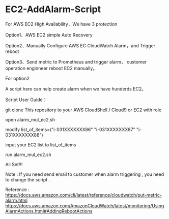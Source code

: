 # EC2-AddAlarm-Script

For AWS EC2 High Availability，We have 3 protection

Option1、AWS EC2  simple Auto Recovery

Option2、Manually Configure AWS EC CloudWatch Alarm，and Trigger reboot

Option3、Send metric to Prometheus and trigger alarm， customer operation enginneer reboot EC2 manually。

For option2

A script here can help create alarm when we have hunderds EC2。

Script User Guide：

git clone This repository to your AWS CloudShell / Cloud9 or EC2 with role 


open alarm_mul_ec2.sh

modify list_of_items=("i-031XXXXXXX86" "i-031XXXXXXX87" "i-031XXXXXXX88")

input your EC2 list to list_of_items



run alarm_mul_ec2.sh

All Set!!!


Note : If you need send email to customer when alarm triggering , you need to change the script .

Reference : https://docs.aws.amazon.com/cli/latest/reference/cloudwatch/put-metric-alarm.html
https://docs.aws.amazon.com/AmazonCloudWatch/latest/monitoring/UsingAlarmActions.html#AddingRebootActions
